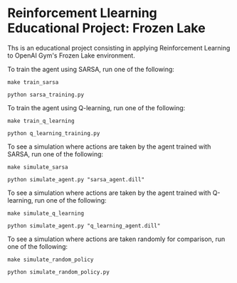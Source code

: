 # Reinforcement Llearning Educational Project: Frozen Lake

Ths is an educational project consisting in applying Reinforcement Learning to OpenAI Gym's Frozen Lake environment.

To train the agent using SARSA, run one of the following:

```shell
make train_sarsa
```

```shell
python sarsa_training.py
```

To train the agent using Q-learning, run one of the following:

```shell
make train_q_learning
```

```shell
python q_learning_training.py
```

To see a simulation where actions are taken by the agent trained with SARSA, run one of the following:

```shell
make simulate_sarsa
```

```shell
python simulate_agent.py "sarsa_agent.dill"
```

To see a simulation where actions are taken by the agent trained with Q-learning, run one of the following:

```shell
make simulate_q_learning
```

```shell
python simulate_agent.py "q_learning_agent.dill"
```

To see a simulation where actions are taken randomly for comparison, run one of the following:

```shell
make simulate_random_policy
```

```shell
python simulate_random_policy.py
```


